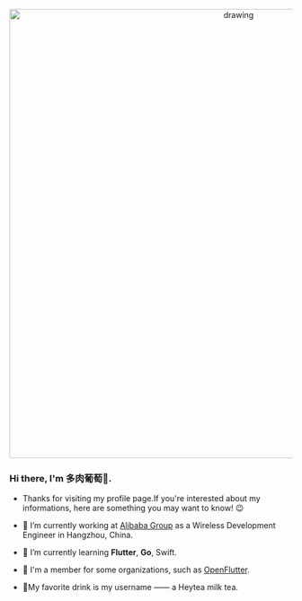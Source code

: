 <p align="center">
<img src=https://github.com/tongyangsheng/tongyangsheng/blob/master/Flutter%20engineer.png alt="drawing" width="800">
</p>

### Hi there, I'm 多肉葡萄👋.

- Thanks for visiting my profile page.If you're interested about my informations, here are something you may want to know! 😉

- 🏢 I’m currently working at [Alibaba Group](https://www.alibabagroup.com/en/global/home) as a Wireless Development Engineer in Hangzhou, China.

- 🌱 I’m currently learning **Flutter**, **Go**, Swift.

- 🤝 I'm a member for some organizations, such as [OpenFlutter](https://github.com/OpenFlutter).

- 🥤My favorite drink is my username —— a Heytea milk tea.

